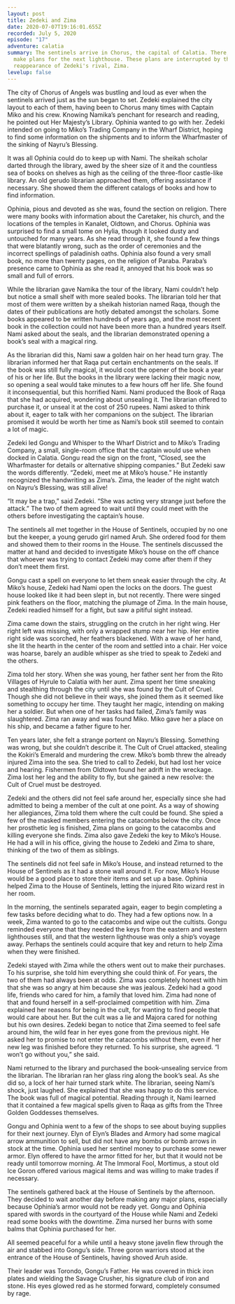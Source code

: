 ```yaml
---
layout: post
title: Zedeki and Zima
date: 2020-07-07T19:16:01.655Z
recorded: July 5, 2020
episode: "17"
adventure: calatia
summary: The sentinels arrive in Chorus, the capital of Calatia. There, they
  make plans for the next lighthouse. These plans are interrupted by the
  reappearance of Zedeki's rival, Zima.
levelup: false
---
```

The city of Chorus of Angels was bustling and loud as ever when the sentinels arrived just as the sun began to set. Zedeki explained the city layout to each of them, having been to Chorus many times with Captain Miko and his crew. Knowing Namika’s penchant for research and reading, he pointed out Her Majesty’s Library. Ophinia wanted to go with her. Zedeki intended on going to Miko’s Trading Company in the Wharf District, hoping to find some information on the shipments and to inform the Wharfmaster of the sinking of Nayru’s Blessing.

It was all Ophinia could do to keep up with Nami. The sheikah scholar darted through the library, awed by the sheer size of it and the countless sea of books on shelves as high as the ceiling of the three-floor castle-like library. An old gerudo librarian approached them, offering assistance if necessary. She showed them the different catalogs of books and how to find information.

Ophinia, pious and devoted as she was, found the section on religion. There were many books with information about the Caretaker, his church, and the locations of the temples in Kanalet, Oldtown, and Chorus. Ophinia was surprised to find a small tome on Hylia, though it looked dusty and untouched for many years. As she read through it, she found a few things that were blatantly wrong, such as the order of ceremonies and the incorrect spellings of paladinish oaths. Ophinia also found a very small book, no more than twenty pages, on the religion of Paraba. Paraba’s presence came to Ophinia as she read it, annoyed that his book was so small and full of errors.

While the librarian gave Namika the tour of the library, Nami couldn’t help but notice a small shelf with more sealed books. The librarian told her that most of them were written by a sheikah historian named Raqa, though the dates of their publications are hotly debated amongst the scholars. Some books appeared to be written hundreds of years ago, and the most recent book in the collection could not have been more than a hundred years itself. Nami asked about the seals, and the librarian demonstrated opening a book’s seal with a magical ring.

As the librarian did this, Nami saw a golden hair on her head turn gray. The librarian informed her that Raqa put certain enchantments on the seals. If the book was still fully magical, it would cost the opener of the book a year of his or her life. But the books in the library were lacking their magic now, so opening a seal would take minutes to a few hours off her life. She found it inconsequential, but this horrified Nami. Nami produced the Book of Raqa that she had acquired, wondering about unsealing it. The librarian offered to purchase it, or unseal it at the cost of 250 rupees. Nami asked to think about it, eager to talk with her companions on the subject. The librarian promised it would be worth her time as Nami’s book still seemed to contain a lot of magic.

Zedeki led Gongu and Whisper to the Wharf District and to Miko’s Trading Company, a small, single-room office that the captain would use when docked in Calatia. Gongu read the sign on the front, “Closed, see the Wharfmaster for details or alternative shipping companies.” But Zedeki saw the words differently. “Zedeki, meet me at Miko’s house.” He instantly recognized the handwriting as Zima’s. Zima, the leader of the night watch on Nayru’s Blessing, was still alive!

“It may be a trap,” said Zedeki. “She was acting very strange just before the attack.” The two of them agreed to wait until they could meet with the others before investigating the captain’s house.

The sentinels all met together in the House of Sentinels, occupied by no one but the keeper, a young gerudo girl named Aruh. She ordered food for them and showed them to their rooms in the House. The sentinels discussed the matter at hand and decided to investigate Miko’s house on the off chance that whoever was trying to contact Zedeki may come after them if they don’t meet them first.

Gongu cast a spell on everyone to let them sneak easier through the city. At Miko’s house, Zedeki had Nami open the locks on the doors. The guest house looked like it had been slept in, but not recently. There were singed pink feathers on the floor, matching the plumage of Zima. In the main house, Zedeki readied himself for a fight, but saw a pitiful sight instead.

Zima came down the stairs, struggling on the crutch in her right wing. Her right left was missing, with only a wrapped stump near her hip. Her entire right side was scorched, her feathers blackened. With a wave of her hand, she lit the hearth in the center of the room and settled into a chair. Her voice was hoarse, barely an audible whisper as she tried to speak to Zedeki and the others.

Zima told her story. When she was young, her father sent her from the Rito Villages of Hyrule to Calatia with her aunt. Zima spent her time sneaking and stealthing through the city until she was found by the Cult of Cruel. Though she did not believe in their ways, she joined them as it seemed like something to occupy her time. They taught her magic, intending on making her a soldier. But when one of her tasks had failed, Zima’s family was slaughtered. Zima ran away and was found Miko. Miko gave her a place on his ship, and became a father figure to her.

Ten years later, she felt a strange portent on Nayru’s Blessing. Something was wrong, but she couldn’t describe it. The Cult of Cruel attacked, stealing the Kokiri’s Emerald and murdering the crew. Miko’s bomb threw the already injured Zima into the sea. She tried to call to Zedeki, but had lost her voice and hearing. Fishermen from Oldtown found her adrift in the wreckage. Zima lost her leg and the ability to fly, but she gained a new resolve: the Cult of Cruel must be destroyed.

Zedeki and the others did not feel safe around her, especially since she had admitted to being a member of the cult at one point. As a way of showing her allegiances, Zima told them where the cult could be found. She spied a few of the masked members entering the catacombs below the city. Once her prosthetic leg is finished, Zima plans on going to the catacombs and killing everyone she finds. Zima also gave Zedeki the key to Miko’s House. He had a will in his office, giving the house to Zedeki and Zima to share, thinking of the two of them as siblings.

The sentinels did not feel safe in Miko’s House, and instead returned to the House of Sentinels as it had a stone wall around it. For now, Miko’s House would be a good place to store their items and set up a base. Ophinia helped Zima to the House of Sentinels, letting the injured Rito wizard rest in her room.

In the morning, the sentinels separated again, eager to begin completing a few tasks before deciding what to do. They had a few options now. In a week, Zima wanted to go to the catacombs and wipe out the cultists. Gongu reminded everyone that they needed the keys from the eastern and western lighthouses still, and that the western lighthouse was only a ship’s voyage away. Perhaps the sentinels could acquire that key and return to help Zima when they were finished.

Zedeki stayed with Zima while the others went out to make their purchases. To his surprise, she told him everything she could think of. For years, the two of them had always been at odds. Zima was completely honest with him that she was so angry at him because she was jealous. Zedeki had a good life, friends who cared for him, a family that loved him. Zima had none of that and found herself in a self-proclaimed competition with him. Zima explained her reasons for being in the cult, for wanting to find people that would care about her. But the cult was a lie and Majora cared for nothing but his own desires. Zedeki began to notice that Zima seemed to feel safe around him, the wild fear in her eyes gone from the previous night. He asked her to promise to not enter the catacombs without them, even if her new leg was finished before they returned. To his surprise, she agreed. “I won’t go without you,” she said.

Nami returned to the library and purchased the book-unsealing service from the librarian. The librarian ran her glass ring along the book’s seal. As she did so, a lock of her hair turned stark white. The librarian, seeing Nami’s shock, just laughed. She explained that she was happy to do this service. The book was full of magical potential. Reading through it, Nami learned that it contained a few magical spells given to Raqa as gifts from the Three Golden Goddesses themselves.

Gongu and Ophinia went to a few of the shops to see about buying supplies for their next journey. Elyn of Elyn’s Blades and Armory had some magical arrow ammunition to sell, but did not have any bombs or bomb arrows in stock at the time. Ophinia used her sentinel money to purchase some newer armor. Elyn offered to have the armor fitted for her, but that it would not be ready until tomorrow morning. At The Immoral Fool, Mortimus, a stout old Ice Goron offered various magical items and was willing to make trades if necessary.

The sentinels gathered back at the House of Sentinels by the afternoon. They decided to wait another day before making any major plans, especially because Ophinia’s armor would not be ready yet. Gongu and Ophinia spared with swords in the courtyard of the House while Nami and Zedeki read some books with the downtime. Zima nursed her burns with some balms that Ophinia purchased for her.

All seemed peaceful for a while until a heavy stone javelin flew through the air and stabbed into Gongu’s side. Three goron warriors stood at the entrance of the House of Sentinels, having shoved Aruh aside.

Their leader was Torondo, Gongu’s Father. He was covered in thick iron plates and wielding the Savage Crusher, his signature club of iron and stone. His eyes glowed red as he stormed forward, completely consumed by rage.
